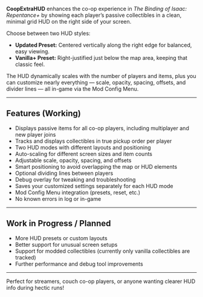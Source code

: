 **CoopExtraHUD** enhances the co-op experience in *The Binding of Isaac: Repentance+* by showing each player’s passive collectibles in a clean, minimal grid HUD on the right side of your screen.

Choose between two HUD styles:

- **Updated Preset:** Centered vertically along the right edge for balanced, easy viewing.  
- **Vanilla+ Preset:** Right-justified just below the map area, keeping that classic feel.

The HUD dynamically scales with the number of players and items, plus you can customize nearly everything — scale, opacity, spacing, offsets, and divider lines — all in-game via the Mod Config Menu.

---

## Features (Working)

- Displays passive items for all co-op players, including multiplayer and new player joins
- Tracks and displays collectibles in true pickup order per player
- Two HUD modes with different layouts and positioning
- Auto-scaling for different screen sizes and item counts
- Adjustable scale, opacity, spacing, and offsets
- Smart positioning to avoid overlapping the map or HUD elements
- Optional dividing lines between players
- Debug overlay for tweaking and troubleshooting
- Saves your customized settings separately for each HUD mode
- Mod Config Menu integration (presets, reset, etc.)
- No known errors in log or in-game

---

## Work in Progress / Planned

- More HUD presets or custom layouts
- Better support for unusual screen setups
- Support for modded collectibles (currently only vanilla collectibles are tracked)
- Further performance and debug tool improvements

---

Perfect for streamers, couch co-op players, or anyone wanting clearer HUD info during hectic runs!
